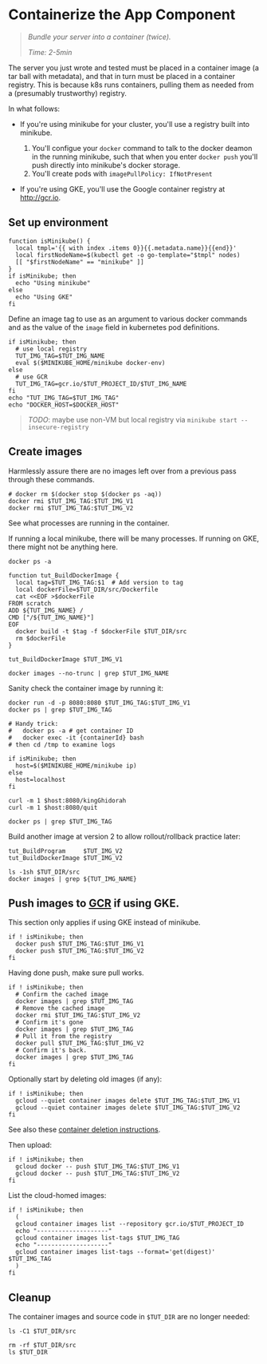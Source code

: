# Containerize the App Component

> _Bundle your server into a container (twice)._
>
> _Time: 2-5min_


The server you just wrote and tested must be placed in
a container image (a tar ball with metadata), and that
in turn must be placed in a container registry.  This
is because k8s runs containers, pulling them as needed
from a (presumably trustworthy) registry.


In what follows:

 * If you're using minikube for your cluster, you'll use a
   registry built into minikube.
   1. You'll configue your `docker` command to talk to the
      docker deamon in the running minikube, such that
      when you enter `docker push` you'll push directly
      into minikube's docker storage.
   2. You'll create pods with `imagePullPolicy: IfNotPresent`

 * If you're using GKE, you'll use the
   Google container registry at http://gcr.io.

## Set up environment

<!-- @funcConsultPlatform -->
```
function isMinikube() {
  local tmpl='{{ with index .items 0}}{{.metadata.name}}{{end}}'
  local firstNodeName=$(kubectl get -o go-template="$tmpl" nodes)
  [[ "$firstNodeName" == "minikube" ]]
}
if isMinikube; then
  echo "Using minikube"
else
  echo "Using GKE"
fi
```

Define an image tag to use as an argument to various
docker commands and as the value of the `image` field
in kubernetes pod definitions.

<!-- @defineImageTag -->
```
if isMinikube; then
  # use local registry
  TUT_IMG_TAG=$TUT_IMG_NAME
  eval $($MINIKUBE_HOME/minikube docker-env)
else
  # use GCR
  TUT_IMG_TAG=gcr.io/$TUT_PROJECT_ID/$TUT_IMG_NAME
fi
echo "TUT_IMG_TAG=$TUT_IMG_TAG"
echo "DOCKER_HOST=$DOCKER_HOST"
```

> _TODO_: maybe use non-VM but local registry via `minikube start --insecure-registry`

## Create images

Harmlessly assure there are no images left over from
a previous pass through these commands.

<!-- @removeDockerImages -->
```
# docker rm $(docker stop $(docker ps -aq))
docker rmi $TUT_IMG_TAG:$TUT_IMG_V1
docker rmi $TUT_IMG_TAG:$TUT_IMG_V2
```

See what processes are running in the container.

If running a local minikube, there will be many processes.
If running on GKE, there might not be anything here.

<!-- @peekRunningContainers -->
```
docker ps -a
```

<!-- @funcToCreateImage -->
```
function tut_BuildDockerImage {
  local tag=$TUT_IMG_TAG:$1  # Add version to tag
  local dockerFile=$TUT_DIR/src/Dockerfile
  cat <<EOF >$dockerFile
FROM scratch
ADD ${TUT_IMG_NAME} /
CMD ["/${TUT_IMG_NAME}"]
EOF
  docker build -t $tag -f $dockerFile $TUT_DIR/src
  rm $dockerFile
}
```

<!-- @createImageV1 -->
```
tut_BuildDockerImage $TUT_IMG_V1
```

<!-- @listImages -->
```
docker images --no-trunc | grep $TUT_IMG_NAME
```

Sanity check the container image by running it:

<!-- @runDockerImage -->
```
docker run -d -p 8080:8080 $TUT_IMG_TAG:$TUT_IMG_V1
docker ps | grep $TUT_IMG_TAG

# Handy trick:
#   docker ps -a # get container ID
#   docker exec -it {containerId} bash
# then cd /tmp to examine logs

if isMinikube; then
  host=$($MINIKUBE_HOME/minikube ip)
else
  host=localhost
fi

curl -m 1 $host:8080/kingGhidorah
curl -m 1 $host:8080/quit
```

<!-- @confirmServerGone -->
```
docker ps | grep $TUT_IMG_TAG
```

Build another image at version 2 to allow
rollout/rollback practice later:

<!-- @buildVersion2 -->
```
tut_BuildProgram     $TUT_IMG_V2
tut_BuildDockerImage $TUT_IMG_V2
```

<!-- @confirmDockerCache -->
```
ls -1sh $TUT_DIR/src
docker images | grep ${TUT_IMG_NAME}
```

[GCR]: http://gcr.io

## Push images to [GCR] if using GKE.

This section only applies if using GKE instead of minikube.

<!-- @pushToGcr -->
```
if ! isMinikube; then
  docker push $TUT_IMG_TAG:$TUT_IMG_V1
  docker push $TUT_IMG_TAG:$TUT_IMG_V2
fi
```

Having done push, make sure pull works.

<!-- @exerciseGcr -->
```
if ! isMinikube; then
  # Confirm the cached image
  docker images | grep $TUT_IMG_TAG
  # Remove the cached image
  docker rmi $TUT_IMG_TAG:$TUT_IMG_V2
  # Confirm it's gone
  docker images | grep $TUT_IMG_TAG
  # Pull it from the registry
  docker pull $TUT_IMG_TAG:$TUT_IMG_V2
  # Confirm it's back.
  docker images | grep $TUT_IMG_TAG
fi
```

Optionally start by deleting old images (if any):

<!-- @deleteImages -->
```
if ! isMinikube; then
  gcloud --quiet container images delete $TUT_IMG_TAG:$TUT_IMG_V1
  gcloud --quiet container images delete $TUT_IMG_TAG:$TUT_IMG_V2
fi
```

See also these [container deletion instructions].

[container deletion instructions]: https://cloud.google.com/container-registry/docs/quickstart


Then upload:

<!-- @uploadImages -->
```
if ! isMinikube; then
  gcloud docker -- push $TUT_IMG_TAG:$TUT_IMG_V1
  gcloud docker -- push $TUT_IMG_TAG:$TUT_IMG_V2
fi
```

List the cloud-homed images:

<!-- @listImages -->
```
if ! isMinikube; then
  (
  gcloud container images list --repository gcr.io/$TUT_PROJECT_ID
  echo "--------------------"
  gcloud container images list-tags $TUT_IMG_TAG
  echo "--------------------"
  gcloud container images list-tags --format='get(digest)' $TUT_IMG_TAG
  )
fi
```

## Cleanup

The container images and source code in `$TUT_DIR` are no longer needed:

<!-- @lsSrc-->
```
ls -C1 $TUT_DIR/src
```

<!-- @removeSrc -->
```
rm -rf $TUT_DIR/src
ls $TUT_DIR
```

   <!--
   notes about using a local, but not inside minikube, docker daemon:

   Flag `-p` publishes the container port (5000 in this case) to the host.
   Optionally add flag `--restart always` if it crashes for some reason.
   The `--name` flag assignes the name, and `registry:2` is the
   [container's tag](https://hub.docker.com/_/registry/).

   docker run -d -p 5000:5000 --name registry registry:2
   # Stop it with: docker stop registry
   -->
